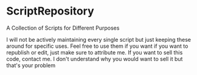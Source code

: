 # ScriptRepository
A Collection of Scripts for Different Purposes

I will not be actively maintaining every single script but just keeping these around for specific uses. Feel free to use them if you want if you want to republish or edit, just make sure to attribute me. If you want to sell this code, contact me. I don't understand why you would want to sell it but that's your problem
